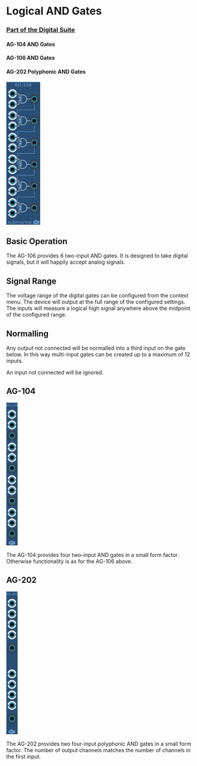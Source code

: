 # Logical AND Gates
### [Part of the Digital Suite](DS.md)
#### AG-104 AND Gates
#### AG-106 AND Gates
#### AG-202 Polyphonic AND Gates

![View of the AND Gates](AG-106.m.png "AND Gates")

## Basic Operation

The AG-106 provides 6 two-input AND gates. It is designed to take digital signals, but it will happily accept analog signals. 

## Signal Range

The voltage range of the digital gates can be configured from the context menu. The device will output at the full range of the configured settings. The inputs will measure a logical high signal anywhere above the midpoint of the configured range.

## Normalling

Any output not connected will be normalled into a third input on the gate below. In this way multi-input gates can be created up to a maximum of 12 inputs. 

An input not connected will be ignored.

## AG-104
![View of the AND Gates](AG-104.m.png "AND Gates")

The AG-104 provides four two-input AND gates in a small form factor. Otherwise functionality is as for the AG-106 above.

## AG-202
![View of the AND Gates](AG-202.m.png "AND Gates")

The AG-202 provides two four-input polyphonic AND gates in a small form factor. The number of output channels matches the number of channels in the first input.

